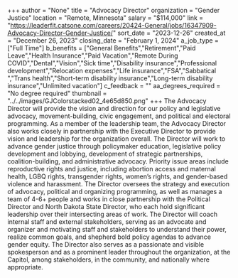 +++
author = "None"
title = "Advocacy Director"
organization = "Gender Justice"
location = "Remote, Minnesota"
salary = "$114,000"
link = "https://leaderfit.catsone.com/careers/20424-General/jobs/16347909-Advocacy-Director-Gender-Justice/"
sort_date = "2023-12-26"
created_at = "December 26, 2023"
closing_date = "February 1, 2024"
a_job_type = ["Full Time"]
b_benefits = ["General Benefits","Retirement","Paid Leave","Health Insurance","Paid Vacation","Remote During COVID","Dental","Vision","Sick time","Disability insurance","Professional development","Relocation expenses","Life insurance","FSA","Sabbatical ","Trans health","Short-term disability insurance","Long-term disability insurance","Unlimited vacation"]
c_feedback = ""
aa_degrees_required = "No degree required"
thumbnail = "../../images/GJColorstacked02_4e65d850.png"
+++
The Advocacy Director will provide the vision and direction for our policy and legislative advocacy, movement-building, civic engagement, and political and electoral programming. As a member of the leadership team, the Advocacy Director also works closely in partnership with the Executive Director to provide vision and leadership for the organization overall. The Director will work to advance gender justice through policymaker education, legislative policy development and lobbying, development of strategic partnerships, coalition-building, and administrative advocacy. Priority issue areas include reproductive rights and justice, including abortion access and maternal health, LGBQ rights, transgender rights, women’s rights, and gender-based violence and harassment. The Director oversees the strategy and execution of advocacy, political and organizing programming, as well as manages a team of 4-6+ people and works in close partnership with the Political Director and North Dakota State Director, who each hold significant leadership over their intersecting areas of work. The Director will coach internal staff and external stakeholders, serving as an advocate and organizer and motivating staff and stakeholders to understand their power, realize common goals, and shepherd bold policy agendas to advance gender equity. The Director also serves as a passionate and visible spokesperson and as a prominent leader throughout the organization, at the Capitol, among stakeholders, in the community, and nationally where appropriate. 